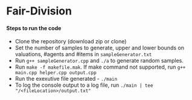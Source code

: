 # Fair-Division

#### Steps to run the code
* Clone the repository (download zip or clone)
* Set the number of samples to generate, upper and lower bounds on valuations, #agents and #items in `sampleGenerator.txt`
* Run `g++ sampleGenerator.cpp` and `./a` to generate random samples. 
* Run `make -f makefile.mak`. If make command not supported, run `g++ main.cpp helper.cpp output.cpp`
* Run the exexutive file generated - `./main`
* To log the console output to a log file, run `./main | tee "/<fileLocation>/output.txt"`
